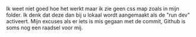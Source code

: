 Ik weet niet goed hoe het werkt maar ik zie geen css map zoals in mijn folder.
Ik denk dat deze dan bij u lokaal wordt aangemaakt als de "run dev" activeert.
Mijn excuses als er iets is mis gegaan met de commit, Github is soms nog een raadsel voor mij.
